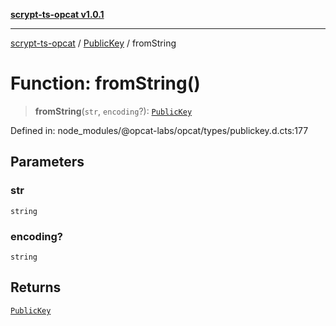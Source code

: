 [**scrypt-ts-opcat v1.0.1**](../../../README.md)

***

[scrypt-ts-opcat](../../../README.md) / [PublicKey](../README.md) / fromString

# Function: fromString()

> **fromString**(`str`, `encoding`?): [`PublicKey`](../../../classes/PublicKey.md)

Defined in: node\_modules/@opcat-labs/opcat/types/publickey.d.cts:177

## Parameters

### str

`string`

### encoding?

`string`

## Returns

[`PublicKey`](../../../classes/PublicKey.md)
